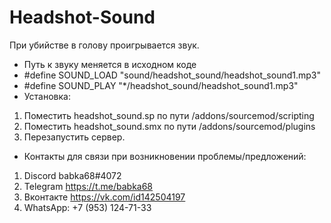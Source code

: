 # Headshot-Sound
При убийстве в голову проигрывается звук.

- Путь к звуку меняется в исходном коде
- #define SOUND_LOAD    "sound/headshot_sound/headshot_sound1.mp3"
- #define SOUND_PLAY    "*/headshot_sound/headshot_sound1.mp3"
- Установка:

1. Поместить headshot_sound.sp по пути /addons/sourcemod/scripting
2. Поместить headshot_sound.smx по пути /addons/sourcemod/plugins
3. Перезапустить сервер.

- Контакты для связи при возникновении проблемы/предложений:

1. Discord babka68#4072
2. Telegram https://t.me/babka68
3. Вконтакте https://vk.com/id142504197
4. WhatsApp: +7 (953) 124-71-33
